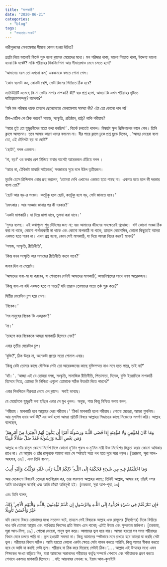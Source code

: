 ```yaml
---
title: "মাপকাঠি"
date: "2020-06-21"
categories: 
  - "blog"
tags: 
  - "সভ্যতার-সংকট"
---
```


নারীপুরুষের মেলামেশার সীমানা কেমন হওয়া উচিত?

প্রশ্নটা নিয়ে ভালোই বিতর্ক শুরু হলো ক্লাসের মেয়েদের মধ্যে। মন পরিষ্কার থাকা, ভালো নিয়্যাত থাকা, উদ্দেশ্য ভালো হওয়া কি যথেষ্ট? নাকি শরীয়াহর দিকনির্দেশনা আর সীমারেখাও মেনে চলতে হবে?

‘আমাদের বয়স তো এখনো কম’, একজনকে বলতে শোনা গেল।

‘কোন বয়সটা কম, কোনটা বেশি, সেটা কিসের ভিত্তিতে ঠিক হবে?

ম্যাচিউরিটি এসেছে কি না সেটার মাপার মাপকাঠি কী? বরং প্রশ্ন হলো, আমরা কি এখন শরীয়াহর দৃষ্টিতে দায়িত্বজ্ঞানসম্পন্ন? বালেগা?’

'যদি মন পরিষ্কার থাকে তাহলে ছেলেমেয়ের মেলামেশায় সমস্যা কী? এটা তো কোনো পাপ না!'

ঠিক-বেঠিক কে ঠিক করবে? সমাজ, সংস্কৃতি, প্রতিষ্ঠান, রাষ্ট্র? নাকি শরীয়াহ?

‘আরে তুই তো হুজুরনীদের মতো কথা বলছিস!’ . বিতর্ক চলতেই থাকল। বিষয়টা স্কুল প্রিন্সিপালের কানে গেল। তিনি ক্লাসে আসলেন। তবে আসার কারণ ওদের বললেন না। ধীর পায়ে ক্লাসে ঢুকে প্রশ্ন ছুড়ে দিলেন, . ‘আচ্ছা মেয়েরা বলো তো, এই টেবিলটা বড় না ছোট?’

‘ছোট!’, বলল একজন।

‘না, বড়!’ ওর কথার রেশ মিলিয়ে যাবার আগেই আরেকজন চেঁচিয়ে বলল ।

‘আরে না, টেবিলটা মাঝারি সাইজের’, সবজান্তার সুরে বলে উঠল তৃতীয়জন।

মুচকি হেসে প্রিন্সিপাল এবার প্রশ্ন করলেন, ‘তোমরা দেখি এখানেও একমত হতে পারছ না। একমত হতে হলে কী দরকার বলো তো?’

‘ছোট আর বড়-র সংজ্ঞা। কতটুকু হলে ছোট, কতটুকু হলে বড়, সেটা জানতে হবে।’

‘চমৎকার। আর সংজ্ঞার জানার পর কী দরকার?’

‘একটা মাপকাঠি। যা দিয়ে মাপা যাবে, তুলনা করা যাবে।’

‘সুন্দর বলেছ। এই কথাগুলো শুধু টেবিলের জন্য না; বরং আমাদের জীবনের সবক্ষেত্রেই প্রযোজ্য। যদি কোনো সংজ্ঞা ঠিক করা না থাকে, কোনো পার্থক্যকারী না থাকে এবং কোনো মাপকাঠি না থাকে, তাহলে কোনোদিন, কোনো কিছুতেই আমরা একমত হতে পারব না। এখন প্রশ্ন হলো, কোন সেই মাপকাঠি, যা দিয়ে আমরা বিচার করব? মাপব?’

‘সমাজ, সংস্কৃতি, রীতিনীতি’,

‘কিন্ত যখন সংস্কৃতি আর সমাজের রীতিনীতি বদলে যাবে?’

জবাব দিল না মেয়েটা।

‘আমাদের বাবা-মা যা করবেন, যা শেখাবেন সেটাই আমাদের মাপকাঠি’, আত্মবিশ্বাসের সাথে বলল আরেকজন।

‘কিন্তু বাবা-মা যদি একমত হতে না পারে? যদি তারাও তোমাদের মতো তর্ক শুরু করে?’

দ্বিতীয় মেয়েটাও চুপ হয়ে গেল।

‘বিবেক।’

‘সব মানুষের বিবেক কি একরকম?’

‘না।’

‘তাহলে কার বিবেককে আমরা মাপকাঠি হিসেবে নেব?’

এবার তৃতীয় মেয়েটাও চুপ।

‘যুক্তি?’, ঠিক উত্তর না, অনেকটা প্রশ্নের মতো শোনাল এবার।

‘কিন্তু যেটা তোমার কাছে যৌক্তিক সেটা তো আরেকজনের কাছে যুক্তিসম্মত নাও মনে হতে পারে, তাই না?’

‘হ্যাঁ।’ . ‘আচ্ছা এই যে তোমরা বলছ, সংস্কৃতি, সামাজিক রীতিনীতি, পিতামাতা, বিবেক, যুক্তি ইত্যাদিকে মাপকাঠি হিসেবে নিতে, তোমরা কি নিশ্চিত এগুলো তোমাকে সঠিক উত্তরটা দিতে পারবে?’

এবার পিনপিতন নীরবতা নেমে এল ক্লাসে। সবাই ভাবছে।

যে মেয়েটাকে হুজুরণী বলা হচ্ছিল এবার সে মুখ খুলল। অনুচ্চ, শান্ত কিন্তু নিশ্চিত গলায় বলল,

‘শরীয়াহ। মাপকাঠি হবে আল্লাহর দেয়া শরীয়াহ।’ ‘ঠিক! মাপকাঠি হলো শরীয়াহ। শোনো মেয়েরা, আমরা মুসলিম। আর মুসলিম হবার অর্থ কী? এর অর্থ হলো আমরা প্রতিটি বিষয়ে আল্লাহর সিদ্ধান্তের কাছে নিজেদের সমর্পণ করি। আল্লাহ বলেছেন,

وَمَا كَانَ لِمُؤْمِنٍ وَلَا مُؤْمِنَةٍ إِذَا قَضَى اللَّـهُ وَرَسُولُهُ أَمْرًا أَن يَكُونَ لَهُمُ الْخِيَرَةُ مِنْ أَمْرِهِمْ ۗ وَمَن يَعْصِ اللَّـهَ وَرَسُولَهُ فَقَدْ ضَلَّ ضَلَالًا مُّبِينًا

আল্লাহ ও তাঁর রাসূল কোনো নির্দেশ দিলে কোনো মু’মিন পুরুষ ও মু’মিন নারী উক্ত নির্দেশের ভিন্নতা করার কোনো অধিকার রাখে না। যে আল্লাহ ও তাঁর রাসূলকে অমান্য করে সে স্পষ্টতই সত্য পথ হতে দূরে সরে পড়ল। \[তরজমা, সূরা আল-আহযাব, ৩৬\] . এবং তিনি বলেন,

وَمَا اخْتَلَفْتُمْ فِيهِ مِن شَيْءٍ فَحُكْمُهُ إِلَى اللَّـهِ ۚ ذَٰلِكُمُ اللَّـهُ رَبِّي عَلَيْهِ تَوَكَّلْتُ وَإِلَيْهِ أُنِيبُ

আর যেকোনো বিষয়েই তোমরা মতবিরোধ কর, তার ফয়সালা আল্লাহর কাছে; তিনিই আল্লাহ, আমার রব; তাঁরই ওপর আমি তাওয়াক্কুল করেছি এবং আমি তাঁরই অভিমুখী হই। \[তরজমা, সূরা আশ-শূরা, ১০\]

এবং তিনি বলেন,

فَإِن تَنَازَعْتُمْ فِي شَيْءٍ فَرُدُّوهُ إِلَى اللَّـهِ وَالرَّسُولِ إِن كُنتُمْ تُؤْمِنُونَ بِاللَّـهِ وَالْيَوْمِ الْآخِرِ ۚ ذَٰلِكَ خَيْرٌ وَأَحْسَنُ تَأْوِيلًا

যদি কোনো বিষয়ে তোমাদের মধ্যে মতভেদ ঘটে, তাহলে সেই বিষয়কে আল্লাহ এবং রাসূলের (নির্দেশের) দিকে ফিরিয়ে দাও যদি তোমরা আল্লাহ এবং আখিরাত দিবসের প্রতি ঈমান এনে থাকো; এটাই উত্তম এবং সুন্দরতম মর্মকথা। \[তরজমা, সূরা আন-নিসা, ৫৯\] . শোনো মেয়েরা, মানুষ ভুল করে। আমাদের ভুল হয়ে যায়। আমরা হয়তো সব সময় শরীয়াহর বিধান মেনে চলতে পারি না। ভুল হওয়াটা সমস্যা না। কিন্তু আমাদের স্পষ্টভাবে মনে রাখতে হবে আমরা যা করছি সেটা ভুল। শরীয়াহর বিধান সঠিক। আমি হয়তো কোনো একটা ক্ষেত্রে সেটা পালন করতে পারিনি, কিন্তু আমার স্বীকার করতে হবে যে আমি যা করছি সেটা ভুল। শরীয়াহ যা ঠিক করে দিয়েছে সেটাই ঠিক।’... . আল্লাহ এই উম্মাহর মধ্যে এমন শিক্ষকের সংখ্যা বাড়িয়ে দিন, যারা আমাদের সন্তানদের শরীয়াহর কর্তৃত্ব সম্পর্কে শেখাবে এবং শরীয়াহকে গ্রহণ করতে শেখাবে একমাত্র মাপকাঠি হিসেবে। . বই: আয়নাঘর লেখক: ড. ইয়াদ আল-কুনাইবি
